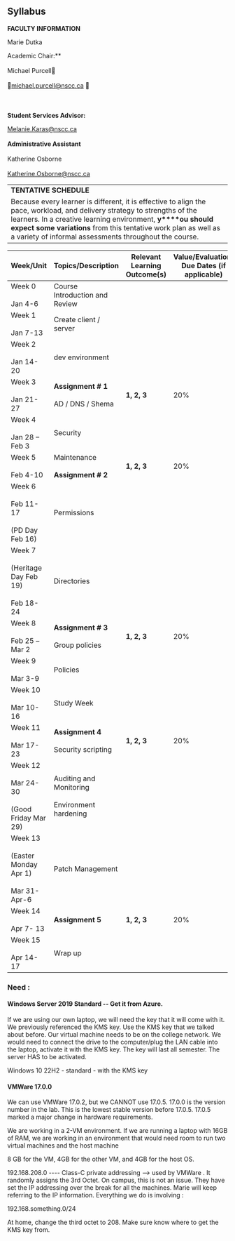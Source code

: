 


## Syllabus


**FACULTY INFORMATION**


Marie Dutka


Academic Chair:**<br><br>Michael Purcell<br><br>michael.purcell@nscc.ca <br><br>  <br><br>**Student Services Advisor:**<br>

Melanie.Karas@nscc.ca  <br><br>**Administrative Assistant**<br><br>Katherine Osborne<br><br>Katherine.Osborne@nscc.ca


|   |
|---|
|**TENTATIVE SCHEDULE**|
|Because every learner is different, it is effective to align the pace, workload, and delivery strategy to strengths of the learners. In a creative learning environment, **y****ou should expect some variations** from this tentative work plan as well as a variety of informal assessments throughout the course.|

  

   
|Week/Unit|Topics/Description|Relevant Learning Outcome(s)|Value/Evaluation/ Due Dates (if applicable)|
|---|---|---|---|
|Week 0<br><br>Jan 4-6|Course Introduction and Review|||
|Week 1<br><br>Jan 7-13|Create client / server|||
|Week 2<br><br>Jan 14-20|dev environment|||
|Week 3<br><br>Jan 21-27|**Assignment # 1**<br><br>AD / DNS / Shema|**1, 2, 3**|20%|
|Week 4<br><br>Jan 28 – Feb 3|Security|||
|Week 5<br><br>Feb 4-10|Maintenance<br><br>**Assignment # 2**|**1, 2, 3**|20%|
|Week 6<br><br>Feb 11-17<br><br>(PD Day Feb 16)|Permissions|||
|Week 7<br><br>(Heritage Day Feb 19)<br><br>Feb 18-24|Directories|||
|Week 8<br><br>Feb 25 –Mar 2|**Assignment # 3**<br><br>Group policies|**1, 2, 3**|20%|
|Week 9<br><br>Mar 3-9|Policies|||
|Week 10<br><br>Mar 10-16|Study Week|||
|Week 11<br><br>Mar 17-23|**Assignment 4**<br><br>Security scripting|**1, 2, 3**|20%|
|Week 12<br><br>Mar 24-30<br><br>(Good Friday Mar 29)|Auditing and Monitoring<br><br>Environment hardening|||
|Week 13<br><br>(Easter Monday Apr 1)<br><br>Mar 31- Apr-6|Patch Management|||
|Week 14<br><br>Apr 7- 13|**Assignment 5**|**1, 2, 3**|20%|
|Week 15<br><br>Apr 14- 17|Wrap up|||



### Need : 


#### Windows Server 2019 Standard -- Get it from Azure. 


If we are using our own laptop, we will need the key that it will come with it. We previously referenced the KMS key. Use the KMS key that we talked about before. Our virtual machine needs to be on the college network. We would need to connect the drive to the computer/plug the LAN cable into the laptop, activate it with the KMS key. The key will last all semester. The server HAS to be activated. 



Windows 10 22H2 - standard - with the KMS key 


#### VMWare 17.0.0 


We can use VMWare 17.0.2, but we CANNOT use 17.0.5. 17.0.0 is the version number in the lab. This is the lowest stable version before 17.0.5. 17.0.5 marked a major change in hardware requirements. 



We are working in a 2-VM environment. If we are running a laptop with 16GB of RAM, we are working in an environment that would need room to run two virtual machines and the host machine 


8 GB for the VM, 4GB for the other VM, and 4GB for the host OS. 


192.168.208.0 ---- Class-C private addressing --> used by VMWare . It randomly assigns the 3rd Octet. On campus, this is not an issue. They have set the IP addressing over the break for all the machines. Marie will keep referring to the IP information. Everything we do is involving : 


192.168.something.0/24

At home, change the third octet to 208. Make sure know where to get the KMS key from. 


